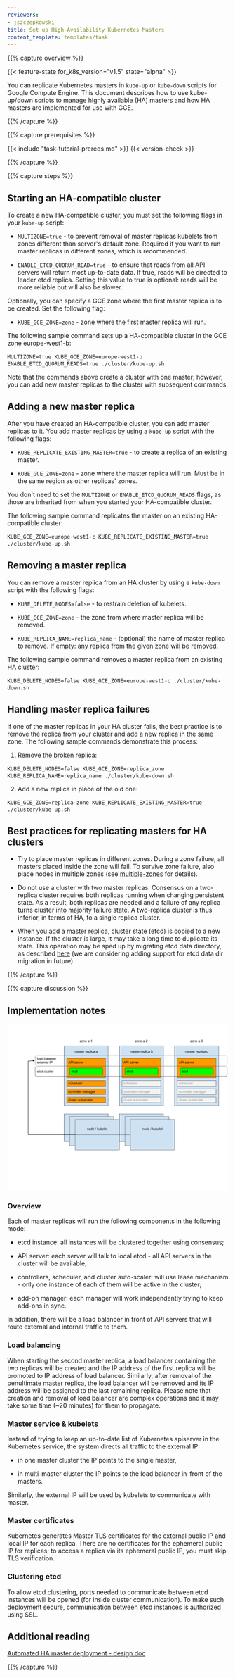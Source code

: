 ```yaml
---
reviewers:
- jszczepkowski
title: Set up High-Availability Kubernetes Masters
content_template: templates/task
---
```


{{% capture overview %}}

{{< feature-state for_k8s_version="v1.5" state="alpha" >}}

You can replicate Kubernetes masters in `kube-up` or `kube-down` scripts for Google Compute Engine.
This document describes how to use kube-up/down scripts to manage highly available (HA) masters and how HA masters are implemented for use with GCE.

{{% /capture %}}


{{% capture prerequisites %}}

{{< include "task-tutorial-prereqs.md" >}} {{< version-check >}}

{{% /capture %}}

{{% capture steps %}}

## Starting an HA-compatible cluster

To create a new HA-compatible cluster, you must set the following flags in your `kube-up` script:

* `MULTIZONE=true` - to prevent removal of master replicas kubelets from zones different than server's default zone.
Required if you want to run master replicas in different zones, which is recommended.

* `ENABLE_ETCD_QUORUM_READ=true` - to ensure that reads from all API servers will return most up-to-date data.
If true, reads will be directed to leader etcd replica.
Setting this value to true is optional: reads will be more reliable but will also be slower.

Optionally, you can specify a GCE zone where the first master replica is to be created.
Set the following flag:

* `KUBE_GCE_ZONE=zone` - zone where the first master replica will run.

The following sample command sets up a HA-compatible cluster in the GCE zone europe-west1-b:

```shell
MULTIZONE=true KUBE_GCE_ZONE=europe-west1-b  ENABLE_ETCD_QUORUM_READS=true ./cluster/kube-up.sh
```

Note that the commands above create a cluster with one master;
however, you can add new master replicas to the cluster with subsequent commands.

## Adding a new master replica

After you have created an HA-compatible cluster, you can add master replicas to it.
You add master replicas by using a `kube-up` script with the following flags:

* `KUBE_REPLICATE_EXISTING_MASTER=true` - to create a replica of an existing
master.

* `KUBE_GCE_ZONE=zone` - zone where the master replica will run.
Must be in the same region as other replicas' zones.

You don't need to set the `MULTIZONE` or `ENABLE_ETCD_QUORUM_READS` flags,
as those are inherited from when you started your HA-compatible cluster.

The following sample command replicates the master on an existing HA-compatible cluster:

```shell
KUBE_GCE_ZONE=europe-west1-c KUBE_REPLICATE_EXISTING_MASTER=true ./cluster/kube-up.sh
```

## Removing a master replica

You can remove a master replica from an HA cluster by using a `kube-down` script with the following flags:

* `KUBE_DELETE_NODES=false` - to restrain deletion of kubelets.

* `KUBE_GCE_ZONE=zone` - the zone from where master replica will be removed.

* `KUBE_REPLICA_NAME=replica_name` - (optional) the name of master replica to remove.
If empty: any replica from the given zone will be removed.

The following sample command removes a master replica from an existing HA cluster:

```shell
KUBE_DELETE_NODES=false KUBE_GCE_ZONE=europe-west1-c ./cluster/kube-down.sh
```

## Handling master replica failures

If one of the master replicas in your HA cluster fails,
the best practice is to remove the replica from your cluster and add a new replica in the same zone.
The following sample commands demonstrate this process:

1. Remove the broken replica:

```shell
KUBE_DELETE_NODES=false KUBE_GCE_ZONE=replica_zone KUBE_REPLICA_NAME=replica_name ./cluster/kube-down.sh
```

<ol start="2"><li>Add a new replica in place of the old one:</li></ol>

```shell
KUBE_GCE_ZONE=replica-zone KUBE_REPLICATE_EXISTING_MASTER=true ./cluster/kube-up.sh
```

## Best practices for replicating masters for HA clusters

* Try to place master replicas in different zones. During a zone failure, all masters placed inside the zone will fail.
To survive zone failure, also place nodes in multiple zones
(see [multiple-zones](/docs/setup/best-practices/multiple-zones/) for details).

* Do not use a cluster with two master replicas. Consensus on a two-replica cluster requires both replicas running when changing persistent state.
As a result, both replicas are needed and a failure of any replica turns cluster into majority failure state.
A two-replica cluster is thus inferior, in terms of HA, to a single replica cluster.

* When you add a master replica, cluster state (etcd) is copied to a new instance.
If the cluster is large, it may take a long time to duplicate its state.
This operation may be sped up by migrating etcd data directory, as described [here](https://coreos.com/etcd/docs/latest/admin_guide.html#member-migration)
(we are considering adding support for etcd data dir migration in future).

{{% /capture %}}

{{% capture discussion %}}

## Implementation notes

![ha-master-gce](/images/docs/ha-master-gce.png)

### Overview

Each of master replicas will run the following components in the following mode:

* etcd instance: all instances will be clustered together using consensus;

* API server: each server will talk to local etcd - all API servers in the cluster will be available;

* controllers, scheduler, and cluster auto-scaler: will use lease mechanism - only one instance of each of them will be active in the cluster;

* add-on manager: each manager will work independently trying to keep add-ons in sync.

In addition, there will be a load balancer in front of API servers that will route external and internal traffic to them.

### Load balancing

When starting the second master replica, a load balancer containing the two replicas will be created
and the IP address of the first replica will be promoted to IP address of load balancer.
Similarly, after removal of the penultimate master replica, the load balancer will be removed and its IP address will be assigned to the last remaining replica.
Please note that creation and removal of load balancer are complex operations and it may take some time (~20 minutes) for them to propagate.

### Master service & kubelets

Instead of trying to keep an up-to-date list of Kubernetes apiserver in the Kubernetes service,
the system directs all traffic to the external IP:

* in one master cluster the IP points to the single master,

* in multi-master cluster the IP points to the load balancer in-front of the masters.

Similarly, the external IP will be used by kubelets to communicate with master.

### Master certificates

Kubernetes generates Master TLS certificates for the external public IP and local IP for each replica.
There are no certificates for the ephemeral public IP for replicas;
to access a replica via its ephemeral public IP, you must skip TLS verification.

### Clustering etcd

To allow etcd clustering, ports needed to communicate between etcd instances will be opened (for inside cluster communication).
To make such deployment secure, communication between etcd instances is authorized using SSL.

## Additional reading

[Automated HA master deployment - design doc](https://git.k8s.io/community/contributors/design-proposals/cluster-lifecycle/ha_master.md)

{{% /capture %}}
